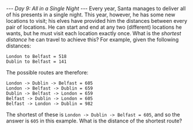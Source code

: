 *--- Day 9: All in a Single Night ---*
Every year, Santa manages to deliver all of his presents in a single night.
This year, however, he has some new locations to visit; his elves have provided him the distances between every pair of locations.  He can start and end at any two (different) locations he wants, but he must visit each location exactly once.  What is the _shortest distance_ he can travel to achieve this?
For example, given the following distances:
```London to Dublin = 464
London to Belfast = 518
Dublin to Belfast = 141
```
The possible routes are therefore:
```Dublin -> London -> Belfast = 982
London -> Dublin -> Belfast = 605
London -> Belfast -> Dublin = 659
Dublin -> Belfast -> London = 659
Belfast -> Dublin -> London = 605
Belfast -> London -> Dublin = 982
```
The shortest of these is `London -> Dublin -> Belfast = 605`, and so the answer is `605` in this example.
What is the distance of the shortest route?

